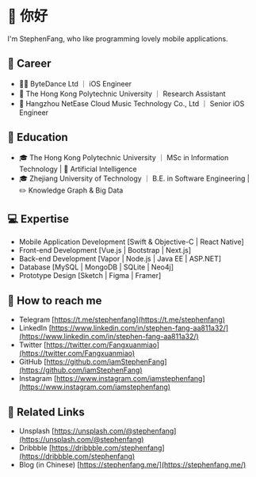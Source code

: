 # 👋 你好 
I'm StephenFang, who like programming lovely mobile applications.

## 💼 Career
 - 🧑‍💻 ByteDance Ltd ｜ iOS Engineer  
 - 🏫 The Hong Kong Polytechnic University ｜ Research Assistant 
 - 🎵 Hangzhou NetEase Cloud Music Technology Co., Ltd ｜ Senior iOS Engineer 
 
## 🏫 Education
 - 🎓 The Hong Kong Polytechnic University ｜ MSc in Information Technology | 🤖 Artificial Intelligence 
 - 🎓 Zhejiang University of Technology ｜ B.E. in Software Engineering | ✏️ Knowledge Graph & Big Data

## 💻 Expertise
- Mobile Application Development [Swift & Objective-C | React Native]
- Front-end Development [Vue.js | Bootstrap | Next.js]
- Back-end Development [Vapor | Node.js | Java EE | ASP.NET]
- Database [MySQL | MongoDB | SQLite | Neo4j]
- Prototype Design [Sketch | Figma | Framer]

## 📮 How to reach me
- Telegram [https://t.me/stephenfang](https://t.me/stephenfang)
- LinkedIn [https://www.linkedin.com/in/stephen-fang-aa811a32/](https://www.linkedin.com/in/stephen-fang-aa811a32/)
- Twitter [https://twitter.com/Fangxuanmiao](https://twitter.com/Fangxuanmiao)
- GitHub [https://github.com/iamStephenFang](https://github.com/iamStephenFang)
- Instagram [https://www.instagram.com/iamstephenfang](https://www.instagram.com/iamstephenfang)

## 📁 Related Links
- Unsplash [https://unsplash.com/@stephenfang](https://unsplash.com/@stephenfang)
- Dribbble [https://dribbble.com/stephenfang](https://dribbble.com/stephenfang)
- Blog (in Chinese) [https://stephenfang.me/](https://stephenfang.me/)
